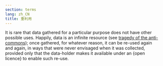 ```yaml
---
section: terms
lang: zh_CN
title: 重利用
---
```



It is rare that data gathered for a particular purpose does not have other possible uses. Happily, data is an infinite resource (see [tragedy of the anti-commons](/glossary/en/terms/tragedy-of-the-anti-commons/)); once gathered, for whatever reason, it can be re-used again and again, in ways that were never envisaged when it was collected, provided only that the data-holder makes it available under an {open licence} to enable such re-use.